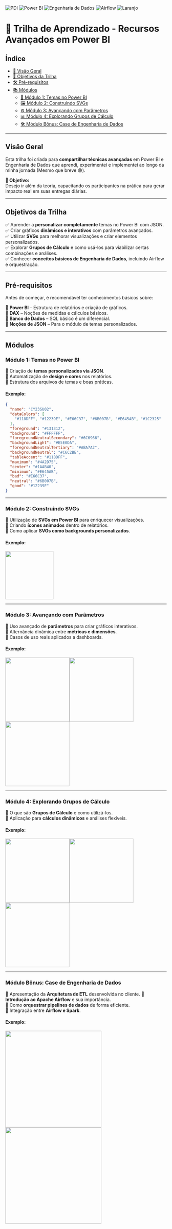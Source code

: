 ![PDI](https://img.shields.io/badge/PDI-purple)
![Power BI](https://img.shields.io/badge/Power_BI-yellow)
![Engenharia de Dados](https://img.shields.io/badge/Engenharia_de_Dados-blue)
![Airflow](https://img.shields.io/badge/Airflow-red)
![Laranjo](https://img.shields.io/badge/Laranjo-orange?logo=adguard&logoColor=white)

# 🚀 Trilha de Aprendizado - Recursos Avançados em Power BI

## Índice

- [📌 Visão Geral](#visão-geral)
- [🎯 Objetivos da Trilha](#objetivos-da-trilha)
- [🛠 Pré-requisitos](#pré-requisitos)
- [📚 Módulos](#módulos)
  - [🎨 Módulo 1: Temas no Power BI](#módulo-1-temas-no-power-bi)
  - [🖼️ Módulo 2: Construindo SVGs](#módulo-2-construindo-svgs)
  - [⚙️ Módulo 3: Avançando com Parâmetros](#módulo-3-avançando-com-parâmetros)
  - [📊 Módulo 4: Explorando Grupos de Cálculo](#módulo-4-explorando-grupos-de-cálculo)
  - [🛠️ Módulo Bônus: Case de Engenharia de Dados](#módulo-bônus-case-de-engenharia-de-dados)

---

## Visão Geral
Esta trilha foi criada para **compartilhar técnicas avançadas** em Power BI e Engenharia de Dados que aprendi, experimentei e implementei ao longo da minha jornada (Mesmo que breve 😅).  

**🚀 Objetivo:**  
Desejo ir além da teoria, capacitando os participantes na prática para gerar impacto real em suas entregas diárias.

---

## Objetivos da Trilha 
✅ Aprender a **personalizar completamente** temas no Power BI com JSON.  
✅ Criar gráficos **dinâmicos e interativos** com parâmetros avançados.  
✅ Utilizar **SVGs** para melhorar visualizações e criar elementos personalizados.  
✅ Explorar **Grupos de Cálculo** e como usá-los para viabilizar certas combinações e análises.  
✅ Conhecer **conceitos básicos de Engenharia de Dados**, incluindo Airflow e orquestração. 

---

## Pré-requisitos
Antes de começar, é recomendável ter conhecimentos básicos sobre:  

🔹 **Power BI** – Estrutura de relatórios e criação de gráficos.  
🔹 **DAX** – Noções de medidas e cálculos básicos.  
🔹 **Banco de Dados** – SQL básico é um diferencial.  
🔹 **Noções de JSON** – Para o módulo de temas personalizados.  

---

## Módulos

### Módulo 1: Temas no Power BI  
🔹 Criação de **temas personalizados via JSON**.  
🔹 Automatização de **design e cores** nos relatórios.  
🔹 Estrutura dos arquivos de temas e boas práticas.

#### Exemplo:
```json
{
  "name": "CY23SU02",
  "dataColors": [
    "#118DFF", "#12239E", "#E66C37", "#6B007B", "#E645AB", "#1C2325"
  ],
  "foreground": "#131312",
  "background": "#FFFFFF",
  "foregroundNeutralSecondary": "#6C6966",
  "backgroundLight": "#E5E0DA",
  "foregroundNeutralTertiary": "#ABA7A2",
  "backgroundNeutral": "#C6C2BE",
  "tableAccent": "#118DFF",
  "maximum": "#4A2D75",
  "center": "#1AAB40",
  "minimum": "#E645AB",
  "bad": "#E66C37",
  "neutral": "#6B007B",
  "good": "#12239E"
}
```
---

### Módulo 2: Construindo SVGs  
🔹 Utilização de **SVGs em Power BI** para enriquecer visualizações.  
🔹 Criando **ícones animados** dentro de relatórios.  
🔹 Como aplicar **SVGs como backgrounds personalizados**.

#### Exemplo:
<img src="./Svgs/iebt_logo.svg" height="150">

---

### Módulo 3: Avançando com Parâmetros  
🔹 Uso avançado de **parâmetros** para criar gráficos interativos.  
🔹 Alternância dinâmica entre **métricas e dimensões**.  
🔹 Casos de uso reais aplicados a dashboards.  

#### Exemplo:
<img src="./_Aux/Parametros1.png" height="200"><img src="./_Aux/Parametros2.png" height="200"><img src="./_Aux/Parametros3.png" height="200">

---

### Módulo 4: Explorando Grupos de Cálculo  
🔹 O que são **Grupos de Cálculo** e como utilizá-los.  
🔹 Aplicação para **cálculos dinâmicos** e análises flexíveis.  

#### Exemplo:
<img src="./_Aux/Grupo_Calculo1.png" height="200"><img src="./_Aux/Grupo_Calculo2.png" height="200"><img src="./_Aux/Grupo_Calculo3.png" height="200">

---

### Módulo Bônus: Case de Engenharia de Dados
🔹 Apresentação da **Arquitetura de ETL** desenvolvida no cliente.
🔹 **Introdução ao Apache Airflow** e sua importância.  
🔹 Como **orquestrar pipelines de dados** de forma eficiente.  
🔹 Integração entre **Airflow e Spark**.  

#### Exemplo:
<img src="./_Aux/Airflow.png" height="300"><img src="./_Aux/Airflow2.png" height="300">